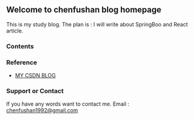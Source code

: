 ## Welcome to chenfushan blog homepage

This is my study blog. The plan is : I will write about SpringBoo and React article.

### Contents



### Reference

- [MY CSDN BLOG](https://http://blog.csdn.net/alps1992)

### Support or Contact

If you have any words want to contact me. Email : chenfushan1992@gmail.com

